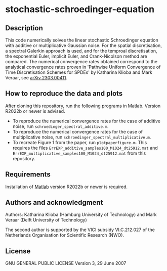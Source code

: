 # stochastic-schroedinger-equation

## Description
This code numerically solves the linear stochastic Schroedinger equation with additive or multiplicative Gaussian noise. For the spatial discretisation, a spectral Galerkin approach is used, and for the temproal discretisation, the exponential Euler, implicit Euler, and Crank-Nicolson method are compared. The numerical convergence rates obtained correspond to the analytical convergence rates proven in 'Pathwise Uniform Convergence of Time Discretisation Schemes for SPDEs' by Katharina Klioba and Mark Veraar, see [arXiv 2303.00411](https://arxiv.org/abs/2303.00411).

## How to reproduce the data and plots
After cloning this repository, run the following programs in Matlab. Version R2022b or newer is advised.
- To reproduce the numerical convergence rates for the case of additive noise, run `schroedinger_spectral_additive.m`.
- To reproduce the numerical convergence rates for the case of multiplicative noise, run `schroedinger_spectral_multiplicative.m`.
- To recreate Figure 1 from the paper, run `plotpaperfigure.m`. This requires the files `ErrEXP_additive_samples100_M1024_dt25912.mat` and `ErrEXP_multiplicative_samples100_M1024_dt25912.mat` from this repository.

## Requirements
Installation of [Matlab](https://de.mathworks.com/products/matlab.html) version R2022b or newer is required.

## Authors and acknowledgment
Authors: Katharina Klioba (Hamburg University of Technology) and Mark Veraar (Delft University of Technology)

The second author is supported by the VICI subsidy VI.C.212.027 of the Netherlands Organisation for Scientific Research (NWO).

## License
GNU GENERAL PUBLIC LICENSE                       Version 3, 29 June 2007

